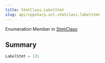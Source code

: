 ```yaml
---
title: StmtClass.LabelStmt
slug: api/cppsharp.ast.stmtclass.labelstmt
---
```

Enumeration Member in [StmtClass](/api/cppsharp/ast/stmtclass)

## Summary



```csharp
LabelStmt = 131
```

